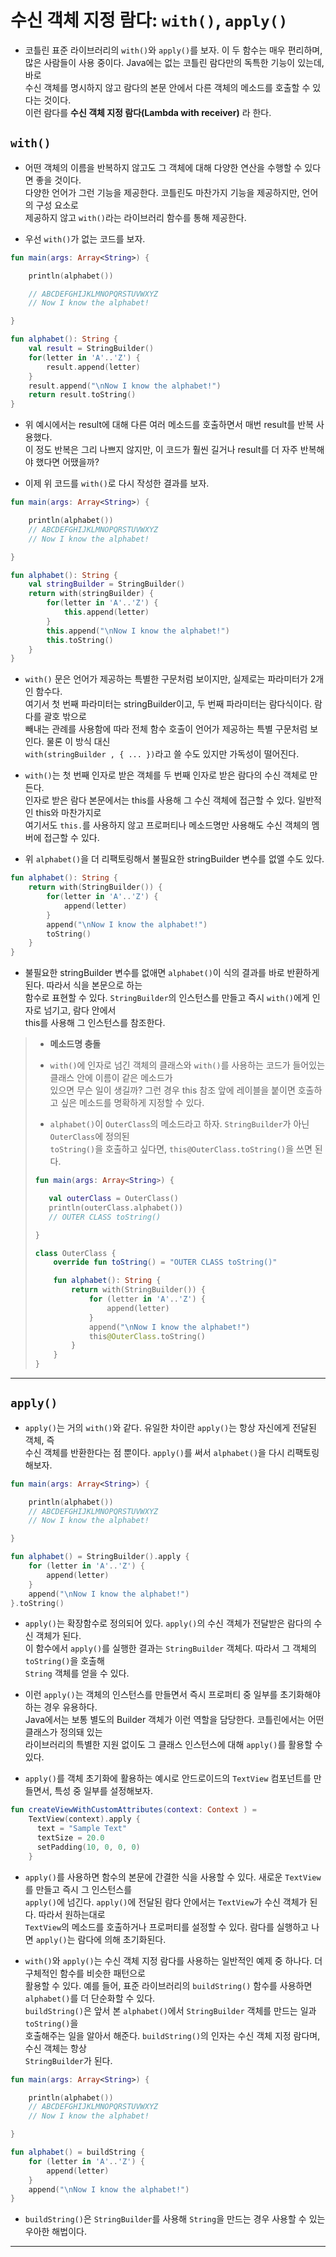 # 수신 객체 지정 람다: `with()`, `apply()`

- 코틀린 표준 라이브러리의 `with()`와 `apply()`를 보자. 이 두 함수는 매우 편리하며,  
  많은 사람들이 사용 중이다. Java에는 없는 코틀린 람다만의 독특한 기능이 있는데, 바로  
  수신 객체를 명시하지 않고 람다의 본문 안에서 다른 객체의 메소드를 호출할 수 있다는 것이다.  
  이런 람다를 **수신 객체 지정 람다(Lambda with receiver)** 라 한다.

## `with()`

- 어떤 객체의 이름을 반복하지 않고도 그 객체에 대해 다양한 연산을 수행할 수 있다면 좋을 것이다.  
  다양한 언어가 그런 기능을 제공한다. 코틀린도 마찬가지 기능을 제공하지만, 언어의 구성 요소로  
  제공하지 않고 `with()`라는 라이브러리 함수를 통해 제공한다.

- 우선 `with()`가 없는 코드를 보자.

```kt
fun main(args: Array<String>) {

    println(alphabet())

    // ABCDEFGHIJKLMNOPQRSTUVWXYZ
    // Now I know the alphabet!

}

fun alphabet(): String {
    val result = StringBuilder()
    for(letter in 'A'..'Z') {
        result.append(letter)
    }
    result.append("\nNow I know the alphabet!")
    return result.toString()
}
```

- 위 예시에서는 result에 대해 다른 여러 메소드를 호출하면서 매번 result를 반복 사용했다.  
  이 정도 반복은 그리 나쁘지 않지만, 이 코드가 훨씬 길거나 result를 더 자주 반복해야 했다면 어땠을까?

- 이제 위 코드를 `with()`로 다시 작성한 결과를 보자.

```kt
fun main(args: Array<String>) {

    println(alphabet())
    // ABCDEFGHIJKLMNOPQRSTUVWXYZ
    // Now I know the alphabet!

}

fun alphabet(): String {
    val stringBuilder = StringBuilder()
    return with(stringBuilder) {
        for(letter in 'A'..'Z') {
            this.append(letter)
        }
        this.append("\nNow I know the alphabet!")
        this.toString()
    }
}
```

- `with()` 문은 언어가 제공하는 특별한 구문처럼 보이지만, 실제로는 파라미터가 2개인 함수다.  
  여기서 첫 번째 파라미터는 stringBuilder이고, 두 번째 파라미터는 람다식이다. 람다를 괄호 밖으로  
  빼내는 관례를 사용함에 따라 전체 함수 호출이 언어가 제공하는 특별 구문처럼 보인다. 물론 이 방식 대신  
  `with(stringBuilder , { ... })`라고 쓸 수도 있지만 가독성이 떨어진다.

- `with()`는 첫 번째 인자로 받은 객체를 두 번째 인자로 받은 람다의 수신 객체로 만든다.  
  인자로 받은 람다 본문에서는 this를 사용해 그 수신 객체에 접근할 수 있다. 일반적인 this와 마찬가지로  
  여기서도 `this.`를 사용하지 않고 프로퍼티나 메소드명만 사용해도 수신 객체의 멤버에 접근할 수 있다.

- 위 `alphabet()`을 더 리팩토링해서 불필요한 stringBuilder 변수를 없앨 수도 있다.

```kt
fun alphabet(): String {
    return with(StringBuilder()) {
        for(letter in 'A'..'Z') {
            append(letter)
        }
        append("\nNow I know the alphabet!")
        toString()
    }
}
```

- 불필요한 stringBuilder 변수를 없애면 `alphabet()`이 식의 결과를 바로 반환하게 된다. 따라서 식을 본문으로 하는  
  함수로 표현할 수 있다. `StringBuilder`의 인스턴스를 만들고 즉시 `with()`에게 인자로 넘기고, 람다 안에서  
  this를 사용해 그 인스턴스를 참조한다.

> - **메소드명 충돌**
>
> - `with()`에 인자로 넘긴 객체의 클래스와 `with()`를 사용하는 코드가 들어있는 클래스 안에 이름이 같은 메소드가  
>   있으면 무슨 일이 생길까? 그런 경우 this 참조 앞에 레이블을 붙이면 호출하고 싶은 메소드를 명확하게 지정할 수 있다.
>
> - `alphabet()`이 `OuterClass`의 메소드라고 하자. `StringBuilder`가 아닌 `OuterClass`에 정의된  
>   `toString()`을 호출하고 싶다면, `this@OuterClass.toString()`을 쓰면 된다.
>
> ```kt
> fun main(args: Array<String>) {
>
>    val outerClass = OuterClass()
>    println(outerClass.alphabet())
>    // OUTER CLASS toString()
>
> }
>
> class OuterClass {
>     override fun toString() = "OUTER CLASS toString()"
>
>     fun alphabet(): String {
>         return with(StringBuilder()) {
>             for (letter in 'A'..'Z') {
>                 append(letter)
>             }
>             append("\nNow I know the alphabet!")
>             this@OuterClass.toString()
>         }
>     }
> }
> ```

<hr/>

## `apply()`

- `apply()`는 거의 `with()`와 같다. 유일한 차이란 `apply()`는 항상 자신에게 전달된 객체, 즉  
  수신 객체를 반환한다는 점 뿐이다. `apply()`를 써서 `alphabet()`을 다시 리팩토링해보자.

```kt
fun main(args: Array<String>) {

    println(alphabet())
    // ABCDEFGHIJKLMNOPQRSTUVWXYZ
    // Now I know the alphabet!

}

fun alphabet() = StringBuilder().apply {
    for (letter in 'A'..'Z') {
        append(letter)
    }
    append("\nNow I know the alphabet!")
}.toString()
```

- `apply()`는 확장함수로 정의되어 있다. `apply()`의 수신 객체가 전달받은 람다의 수신 객체가 된다.  
  이 함수에서 `apply()`를 실행한 결과는 `StringBuilder` 객체다. 따라서 그 객체의 `toString()`을 호출해  
  `String` 객체를 얻을 수 있다.

- 이런 `apply()`는 객체의 인스턴스를 만들면서 즉시 프로퍼티 중 일부를 초기화해야 하는 경우 유용하다.  
  Java에서는 보통 별도의 Builder 객체가 이런 역할을 담당한다. 코틀린에서는 어떤 클래스가 정의돼 있는  
  라이브러리의 특별한 지원 없이도 그 클래스 인스턴스에 대해 `apply()`를 활용할 수 있다.

- `apply()`를 객체 초기화에 활용하는 예시로 안드로이드의 `TextView` 컴포넌트를 만들면서, 특성 중 일부를 설정해보자.

```kt
fun createViewWithCustomAttributes(context: Context ) =
    TextView(context).apply {
      text = "Sample Text"
      textSize = 20.0
      setPadding(10, 0, 0, 0)
    }
```

- `apply()`를 사용하면 함수의 본문에 간결한 식을 사용할 수 있다. 새로운 `TextView`를 만들고 즉시 그 인스턴스를  
  `apply()`에 넘긴다. `apply()`에 전달된 람다 안에서는 `TextView`가 수신 객체가 된다. 따라서 원하는대로  
  `TextView`의 메소드를 호출하거나 프로퍼티를 설정할 수 있다. 람다를 실행하고 나면 `apply()`는 람다에 의해 초기화된다.

- `with()`와 `apply()`는 수신 객체 지정 람다를 사용하는 일반적인 예제 중 하나다. 더 구체적인 함수를 비슷한 패턴으로  
  활용할 수 있다. 예를 들어, 표준 라이브러리의 `buildString()` 함수를 사용하면 `alphabet()`를 더 단순화할 수 있다.  
  `buildString()`은 앞서 본 `alphabet()`에서 `StringBuilder` 객체를 만드는 일과 `toString()`을  
  호출해주는 일을 알아서 해준다. `buildString()`의 인자는 수신 객체 지정 람다며, 수신 객체는 항상  
  `StringBuilder`가 된다.

```kt
fun main(args: Array<String>) {

    println(alphabet())
    // ABCDEFGHIJKLMNOPQRSTUVWXYZ
    // Now I know the alphabet!

}

fun alphabet() = buildString {
    for (letter in 'A'..'Z') {
        append(letter)
    }
    append("\nNow I know the alphabet!")
}
```

- `buildString()`은 `StringBuilder`를 사용해 `String`을 만드는 경우 사용할 수 있는 우아한 해법이다.

<hr/>
